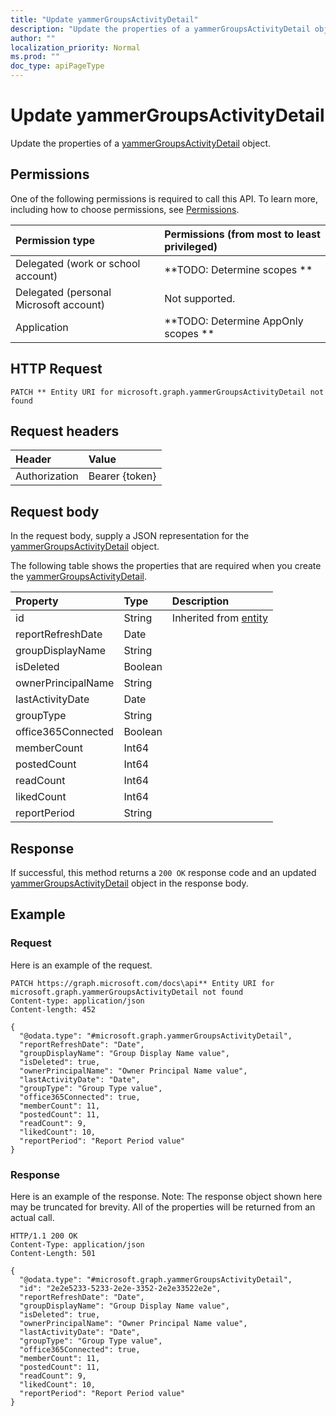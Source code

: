 ```yaml
---
title: "Update yammerGroupsActivityDetail"
description: "Update the properties of a yammerGroupsActivityDetail object."
author: ""
localization_priority: Normal
ms.prod: ""
doc_type: apiPageType
---
```


# Update yammerGroupsActivityDetail

Update the properties of a [yammerGroupsActivityDetail](../resources/yammergroupsactivitydetail.md) object.

## Permissions
One of the following permissions is required to call this API. To learn more, including how to choose permissions, see [Permissions](/concepts/permissions-reference.md).

|Permission type|Permissions (from most to least privileged)|
|:---|:---|
|Delegated (work or school account)|**TODO: Determine scopes **|
|Delegated (personal Microsoft account)|Not supported.|
|Application|**TODO: Determine AppOnly scopes **|

## HTTP Request
<!-- {
  "blockType": "ignored"
}
-->
``` http
PATCH ** Entity URI for microsoft.graph.yammerGroupsActivityDetail not found
```

## Request headers
|Header|Value|
|:---|:---|
|Authorization|Bearer {token}|

## Request body
In the request body, supply a JSON representation for the [yammerGroupsActivityDetail](../resources/yammerGroupsActivityDetail.md) object.

The following table shows the properties that are required when you create the [yammerGroupsActivityDetail](../resources/yammergroupsactivitydetail.md).

|Property|Type|Description|
|:---|:---|:---|
|id|String| Inherited from [entity](../resources/entity.md)|
|reportRefreshDate|Date||
|groupDisplayName|String||
|isDeleted|Boolean||
|ownerPrincipalName|String||
|lastActivityDate|Date||
|groupType|String||
|office365Connected|Boolean||
|memberCount|Int64||
|postedCount|Int64||
|readCount|Int64||
|likedCount|Int64||
|reportPeriod|String||



## Response
If successful, this method returns a `200 OK` response code and an updated [yammerGroupsActivityDetail](../resources/yammergroupsactivitydetail.md) object in the response body.

## Example

### Request
Here is an example of the request.
<!-- {
  "blockType": "request",
  "name": "update_yammergroupsactivitydetail"
}
-->
``` http
PATCH https://graph.microsoft.com/docs\api** Entity URI for microsoft.graph.yammerGroupsActivityDetail not found
Content-type: application/json
Content-length: 452

{
  "@odata.type": "#microsoft.graph.yammerGroupsActivityDetail",
  "reportRefreshDate": "Date",
  "groupDisplayName": "Group Display Name value",
  "isDeleted": true,
  "ownerPrincipalName": "Owner Principal Name value",
  "lastActivityDate": "Date",
  "groupType": "Group Type value",
  "office365Connected": true,
  "memberCount": 11,
  "postedCount": 11,
  "readCount": 9,
  "likedCount": 10,
  "reportPeriod": "Report Period value"
}
```

### Response
Here is an example of the response. Note: The response object shown here may be truncated for brevity. All of the properties will be returned from an actual call.
<!-- {
  "blockType": "response",
  "truncated": true
}
-->
``` http
HTTP/1.1 200 OK
Content-Type: application/json
Content-Length: 501

{
  "@odata.type": "#microsoft.graph.yammerGroupsActivityDetail",
  "id": "2e2e5233-5233-2e2e-3352-2e2e33522e2e",
  "reportRefreshDate": "Date",
  "groupDisplayName": "Group Display Name value",
  "isDeleted": true,
  "ownerPrincipalName": "Owner Principal Name value",
  "lastActivityDate": "Date",
  "groupType": "Group Type value",
  "office365Connected": true,
  "memberCount": 11,
  "postedCount": 11,
  "readCount": 9,
  "likedCount": 10,
  "reportPeriod": "Report Period value"
}
```

